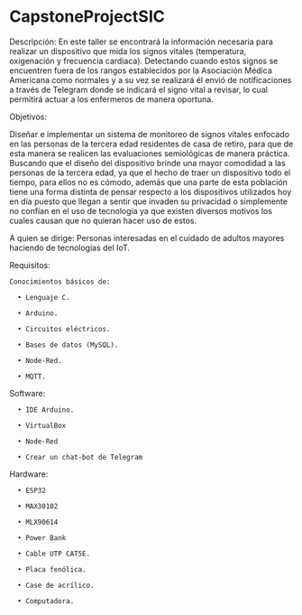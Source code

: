# CapstoneProjectSIC
Descripción:
En este taller se encontrará la información necesaria para realizar un dispositivo que mida los signos vitales (temperatura, oxigenación y frecuencia cardiaca). Detectando cuando estos signos se encuentren fuera de los rangos establecidos por la Asociación Médica Americana como normales y a su vez se realizará él envió de notificaciones a través de Telegram donde se indicará el signo vital a revisar, lo cual permitirá actuar a los enfermeros de manera oportuna. 

Objetivos:

Diseñar e implementar un sistema de monitoreo de signos vitales enfocado en las personas de la tercera edad residentes de casa de retiro, para que de esta manera se realicen las evaluaciones semiológicas de manera práctica. Buscando que el diseño del dispositivo brinde una mayor comodidad a las personas de la tercera edad, ya que el hecho de traer un dispositivo todo el tiempo, para ellos no es cómodo, además que una parte de esta población tiene una forma distinta de pensar respecto a los dispositivos utilizados hoy en día puesto que llegan a sentir que invaden su privacidad o simplemente no confían en el uso de tecnología ya que existen diversos motivos los cuales causan que no quieran hacer uso de estos. 

A quien se dirige:
Personas interesadas en el cuidado de adultos mayores haciendo de tecnologías del IoT.

Requisitos:

    Conocimientos básicos de:
	
      •	Lenguaje C.
	  
      •	Arduino.
	  
      •	Circuitos eléctricos.
	  
      •	Bases de datos (MySQL).
	  
      •	Node-Red.
	  
      •	MQTT.
	  
   Software:
   
      •	IDE Arduino.
	  
      •	VirtualBox
	  
      •	Node-Red
	  
      •	Crear un chat-bot de Telegram
	  
   Hardware:
   
      •	ESP32
	  
      •	MAX30102
	  
      •	MLX90614
	  
      •	Power Bank
	  
      •	Cable UTP CAT5E.
	  
      •	Placa fenólica.
	  
      •	Case de acrílico.
	  
      •	Computadora.

